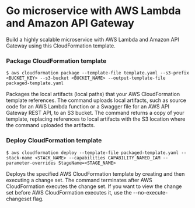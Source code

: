 # Go microservice with AWS Lambda and Amazon API Gateway

Build a highly scalable microservice with AWS Lambda and Amazon API Gateway using this CloudFormation template.

### Package CloudFormation template

`$ aws cloudformation package --template-file template.yaml --s3-prefix <BUCKET_KEY> --s3-bucket <BUCKET_NAME> --output-template-file packaged-template.yaml`

Packages the local artifacts (local paths) that your AWS CloudFormation template references. The command uploads local artifacts, such as source code for an AWS Lambda function or a Swagger file for an AWS API Gateway REST API, to an S3 bucket. The command returns a copy of your template, replacing references to local artifacts with the S3 location where the command uploaded the artifacts.

### Deploy CloudFormation template

`$ aws cloudformation deploy --template-file packaged-template.yaml --stack-name <STACK_NAME> --capabilities CAPABILITY_NAMED_IAM --parameter-overrides StageName=<STAGE_NAME>`

Deploys the specified AWS CloudFormation template by creating and then executing a change set. The command terminates after AWS CloudFormation executes the change set. If you want to view the change set before AWS CloudFormation executes it, use the --no-execute-changeset flag.